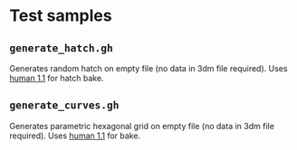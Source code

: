 # Test samples

## `generate_hatch.gh`

Generates random hatch on empty file (no data in 3dm file required). Uses [human 1.1](https://www.food4rhino.com/app/human) for hatch bake.

## `generate_curves.gh`

Generates parametric hexagonal grid on empty file (no data in 3dm file required). Uses [human 1.1](https://www.food4rhino.com/app/human) for bake.